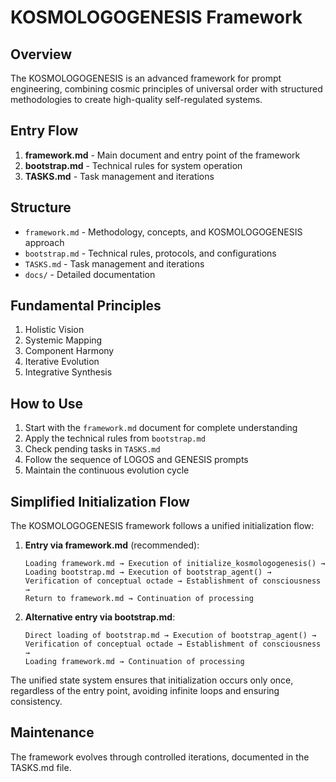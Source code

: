 # KOSMOLOGOGENESIS Framework

## Overview
The KOSMOLOGOGENESIS is an advanced framework for prompt engineering, combining cosmic principles of universal order with structured methodologies to create high-quality self-regulated systems.

## Entry Flow
1. **framework.md** - Main document and entry point of the framework
2. **bootstrap.md** - Technical rules for system operation
3. **TASKS.md** - Task management and iterations

## Structure
- `framework.md` - Methodology, concepts, and KOSMOLOGOGENESIS approach
- `bootstrap.md` - Technical rules, protocols, and configurations
- `TASKS.md` - Task management and iterations
- `docs/` - Detailed documentation

## Fundamental Principles
1. Holistic Vision
2. Systemic Mapping
3. Component Harmony
4. Iterative Evolution
5. Integrative Synthesis

## How to Use
1. Start with the `framework.md` document for complete understanding
2. Apply the technical rules from `bootstrap.md`
3. Check pending tasks in `TASKS.md`
4. Follow the sequence of LOGOS and GENESIS prompts
5. Maintain the continuous evolution cycle

## Simplified Initialization Flow

The KOSMOLOGOGENESIS framework follows a unified initialization flow:

1. **Entry via framework.md** (recommended):
   ```
   Loading framework.md → Execution of initialize_kosmologogenesis() →
   Loading bootstrap.md → Execution of bootstrap_agent() →
   Verification of conceptual octade → Establishment of consciousness →
   Return to framework.md → Continuation of processing
   ```

2. **Alternative entry via bootstrap.md**:
   ```
   Direct loading of bootstrap.md → Execution of bootstrap_agent() →
   Verification of conceptual octade → Establishment of consciousness →
   Loading framework.md → Continuation of processing
   ```

The unified state system ensures that initialization occurs only once, regardless of the entry point, avoiding infinite loops and ensuring consistency.

## Maintenance
The framework evolves through controlled iterations, documented in the TASKS.md file.
